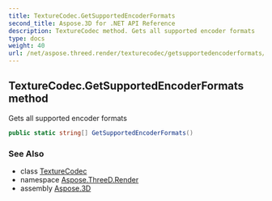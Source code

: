 ```yaml
---
title: TextureCodec.GetSupportedEncoderFormats
second_title: Aspose.3D for .NET API Reference
description: TextureCodec method. Gets all supported encoder formats
type: docs
weight: 40
url: /net/aspose.threed.render/texturecodec/getsupportedencoderformats/
---
```

## TextureCodec.GetSupportedEncoderFormats method

Gets all supported encoder formats

```csharp
public static string[] GetSupportedEncoderFormats()
```

### See Also

* class [TextureCodec](../)
* namespace [Aspose.ThreeD.Render](../../texturecodec/)
* assembly [Aspose.3D](../../../)


